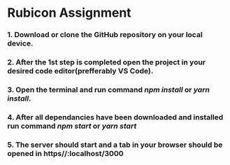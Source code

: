 # Rubicon Assignment

### 1. Download or clone the GitHub repository on your local device. 
### 2. After the 1st step is completed open the project in your desired code editor(prefferably VS Code). 
### 3. Open the terminal and run command ***npm install*** or ***yarn install***.
### 4. After all dependancies have been downloaded and installed run command ***npm start*** or ***yarn start***
### 5. The server should start and a tab in your browser should be opened in https//:localhost/3000
